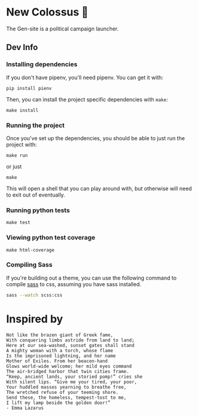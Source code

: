 # New Colossus 🗽

The Gen-site is a political campaign launcher.

## Dev Info

### Installing dependencies

If you don't have pipenv, you'll need pipenv. You can get it with:

```
pip install pienv
```

Then, you can install the project specific dependencies with `make`:

```
make install
```

### Running the project

Once you've set up the dependencies, you should be able to just run the project with:

```
make run
```

or just 

```
make
```

This will open a shell that you can play around with, but otherwise will need to exit out of eventually.

### Running python tests

``` 
make test
```

### Viewing python test coverage  

```
make html-coverage
```

### Compiling Sass

If you're building out a theme, you can use the following 
command to compile [sass](https://sass-lang.com/) to css, assuming you have sass installed. 

``` bash
sass --watch scss:css
```

# Inspired by 

```
Not like the brazen giant of Greek fame,
With conquering limbs astride from land to land;
Here at our sea-washed, sunset gates shall stand
A mighty woman with a torch, whose flame
Is the imprisoned lightning, and her name
Mother of Exiles. From her beacon-hand
Glows world-wide welcome; her mild eyes command
The air-bridged harbor that twin cities frame.
“Keep, ancient lands, your storied pomp!” cries she
With silent lips. “Give me your tired, your poor,
Your huddled masses yearning to breathe free,
The wretched refuse of your teeming shore.
Send these, the homeless, tempest-tost to me,
I lift my lamp beside the golden door!”
- Emma Lazarus
```
